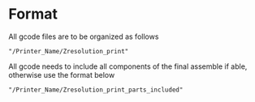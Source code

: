 # Format
All gcode files are to be organized as follows

	"/Printer_Name/Zresolution_print"

All gcode needs to include all components of the final assemble if able, otherwise use the format below

	"/Printer_Name/Zresolution_print_parts_included"
